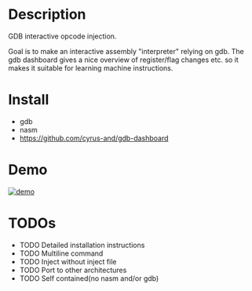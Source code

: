 Description
===========

GDB interactive opcode injection. 

Goal is to make an interactive assembly "interpreter" relying on gdb.
The gdb dashboard gives a nice overview of register/flag changes etc.
so it makes it suitable for learning machine instructions.



Install
=======

* gdb
* nasm
* https://github.com/cyrus-and/gdb-dashboard

Demo
====

[![demo](https://asciinema.org/a/B33dCtFc9QvRxIY8Lfxkzl9eR.png)](https://asciinema.org/a/B33dCtFc9QvRxIY8Lfxkzl9eR?autoplay=1)


TODOs
=====

* TODO Detailed installation instructions 
* TODO Multiline command
* TODO Inject without inject file
* TODO Port to other architectures
* TODO Self contained(no nasm and/or gdb)
